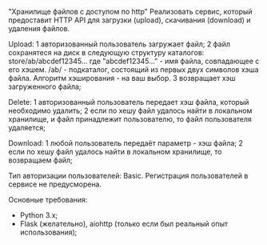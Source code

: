 "Хранилище файлов с доступом по http"
Реализовать сервис, который предоставит HTTP API для загрузки (upload), скачивания (download) и удаления файлов.

Upload:
1 авторизованный пользователь загружает файл;
2 файл сохранятеся на диск в следующую структуру каталогов:
store/ab/abcdef12345...
где "abcdef12345..." - имя файла, совпадающее с его хэшем.
/ab/ - подкаталог, состоящий из первых двух символов хэша файла.
Алгоритм хэширования - на ваш выбор.
3 возвращает хэш загруженного файла;

Delete:
1 авторизованный пользователь передает хэш файла, который необходимо удалить;
2 если по хешу файл удалось найти в локальном хранилище, и файл принадлежит пользователю, то файл пользователя удаляется;

Download:
1 любой пользователь передаёт параметр - хэш файла;
2 если по хешу файл удалось найти в локальном хранилище, то возвращаем файл;

Тип авторизации пользователей: Basic.
Регистрация пользователей в сервисе не предусморена.

Основные требования:
- Python 3.x;
- Flask (желательно), aiohttp (только если был реальный опыт использования);